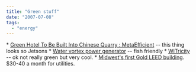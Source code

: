 ```yaml
---
title: "Green stuff"
date: "2007-07-08"
tags: 
  - "energy"
---
```


\* [Green Hotel To Be Built Into Chinese Quarry : MetaEfficient](http://www.metaefficient.com/archives/architecture-and-building/green-hotel-to-be-built-into-chinese-quarry.html "Green Hotel To Be Built Into Chinese Quarry : MetaEfficient") -- this thing looks so Jetsons \* [Water vortex power generator](http://blog.hasslberger.com/2007/06/water_vortex_drives_power_plan.html) -- fish friendly \* [WiTricity](http://business.newsfactor.com/story.xhtml?story_id=020001YSTWX8) -- ok not really green but very cool. \* [Midwest's first Gold LEED building](http://www.metaefficient.com/archives/architecture-and-building/the-midwests-first-green-tower.html). $30-40 a month for utilities.
